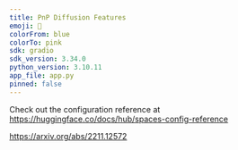 ```yaml
---
title: PnP Diffusion Features
emoji: 🐢
colorFrom: blue
colorTo: pink
sdk: gradio
sdk_version: 3.34.0
python_version: 3.10.11
app_file: app.py
pinned: false
---
```


Check out the configuration reference at https://huggingface.co/docs/hub/spaces-config-reference

https://arxiv.org/abs/2211.12572
